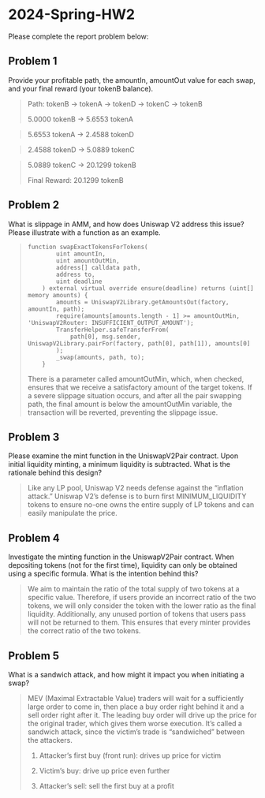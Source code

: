 # 2024-Spring-HW2

Please complete the report problem below:

## Problem 1
Provide your profitable path, the amountIn, amountOut value for each swap, and your final reward (your tokenB balance).

> Path: tokenB -> tokenA -> tokenD -> tokenC -> tokenB
>
> 5.0000 tokenB  ->  5.6553 tokenA

> 5.6553 tokenA  ->  2.4588 tokenD

> 2.4588 tokenD  ->  5.0889 tokenC

> 5.0889 tokenC  ->  20.1299 tokenB
>
> Final Reward: 20.1299 tokenB

## Problem 2
What is slippage in AMM, and how does Uniswap V2 address this issue? Please illustrate with a function as an example.

> ```solidity
> function swapExactTokensForTokens(
>         uint amountIn,
>         uint amountOutMin,
>         address[] calldata path,
>         address to,
>         uint deadline
>     ) external virtual override ensure(deadline) returns (uint[] memory amounts) {
>         amounts = UniswapV2Library.getAmountsOut(factory, amountIn, path);
>         require(amounts[amounts.length - 1] >= amountOutMin, 'UniswapV2Router: INSUFFICIENT_OUTPUT_AMOUNT');
>         TransferHelper.safeTransferFrom(
>             path[0], msg.sender, UniswapV2Library.pairFor(factory, path[0], path[1]), amounts[0]
>         );
>         _swap(amounts, path, to);
>     }
> ```
>
> There is a parameter called amountOutMin, which, when checked, ensures that we receive a satisfactory amount of the target tokens. If a severe slippage situation occurs, and after all the pair swapping path, the final amount is below the amountOutMin variable, the transaction will be reverted, preventing the slippage issue.

## Problem 3
Please examine the mint function in the UniswapV2Pair contract. Upon initial liquidity minting, a minimum liquidity is subtracted. What is the rationale behind this design?

> Like any LP pool, Uniswap V2 needs defense against the “inflation attack.” Uniswap V2’s defense is to burn first MINIMUM_LIQUIDITY tokens to ensure no-one owns the entire supply of LP tokens and can easily manipulate the price. 

## Problem 4
Investigate the minting function in the UniswapV2Pair contract. When depositing tokens (not for the first time), liquidity can only be obtained using a specific formula. What is the intention behind this?

> We aim to maintain the ratio of the total supply of two tokens at a specific value. Therefore, if users provide an incorrect ratio of the two tokens, we will only consider the token with the lower ratio as the final liquidity. Additionally, any unused portion of tokens that users pass will not be returned to them. This ensures that every minter provides the correct ratio of the two tokens.

## Problem 5
What is a sandwich attack, and how might it impact you when initiating a swap?

> MEV (Maximal Extractable Value) traders will wait for a sufficiently large order to come in, then place a buy order right behind it and a sell order right after it. The leading buy order will drive up the price for the original trader, which gives them worse execution. It’s called a sandwich attack, since the victim’s trade is “sandwiched” between the attackers.
>
> 1) Attacker’s first buy (front run): drives up price for victim
>
> 2) Victim’s buy: drive up price even further
>
> 3) Attacker’s sell: sell the first buy at a profit

